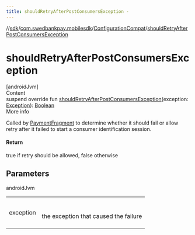 ```yaml
---
title: shouldRetryAfterPostConsumersException -
---
```

//[sdk](../../../index)/[com.swedbankpay.mobilesdk](../index)/[ConfigurationCompat](index)/[shouldRetryAfterPostConsumersException](should-retry-after-post-consumers-exception)



# shouldRetryAfterPostConsumersException  
[androidJvm]  
Content  
suspend override fun [shouldRetryAfterPostConsumersException](should-retry-after-post-consumers-exception)(exception: [Exception](https://kotlinlang.org/api/latest/jvm/stdlib/kotlin/-exception/index.html)): [Boolean](https://kotlinlang.org/api/latest/jvm/stdlib/kotlin/-boolean/index.html)  
More info  


Called by [PaymentFragment](../-payment-fragment/index) to determine whether it should fail or allow retry after it failed to start a consumer identification session.



#### Return  


true if retry should be allowed, false otherwise



## Parameters  
  
androidJvm  
  
| | |
|---|---|
| <a name="com.swedbankpay.mobilesdk/ConfigurationCompat/shouldRetryAfterPostConsumersException/#java.lang.Exception/PointingToDeclaration/"></a>exception| <a name="com.swedbankpay.mobilesdk/ConfigurationCompat/shouldRetryAfterPostConsumersException/#java.lang.Exception/PointingToDeclaration/"></a><br><br>the exception that caused the failure<br><br>|
  
  



